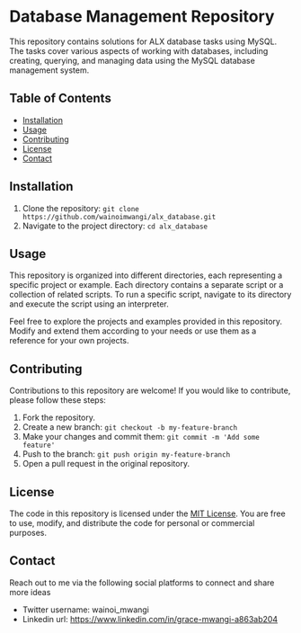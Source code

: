 # Database Management Repository

This repository contains solutions for ALX database tasks using MySQL. The tasks cover various aspects of working with databases, including creating, querying, and managing data using the MySQL database management system.

## Table of Contents

- [Installation](#installation)
- [Usage](#usage)
- [Contributing](#contributing)
- [License](#license)
- [Contact](#contact)

## Installation

1. Clone the repository: `git clone https://github.com/wainoimwangi/alx_database.git`
2. Navigate to the project directory: `cd alx_database`

## Usage

This repository is organized into different directories, each representing a specific project or example. Each directory contains a separate script or a collection of related scripts. To run a specific script, navigate to its directory and execute the script using an interpreter.

Feel free to explore the projects and examples provided in this repository. Modify and extend them according to your needs or use them as a reference for your own projects.

## Contributing

Contributions to this repository are welcome! If you would like to contribute, please follow these steps:

1. Fork the repository.
2. Create a new branch: `git checkout -b my-feature-branch`
3. Make your changes and commit them: `git commit -m 'Add some feature'`
4. Push to the branch: `git push origin my-feature-branch`
5. Open a pull request in the original repository.

## License

The code in this repository is licensed under the [MIT License](LICENSE.md). You are free to use, modify, and distribute the code for personal or commercial purposes.

## Contact

Reach out to me via the following social platforms to connect and share more ideas

- Twitter username: wainoi_mwangi
- Linkedin url: https://www.linkedin.com/in/grace-mwangi-a863ab204